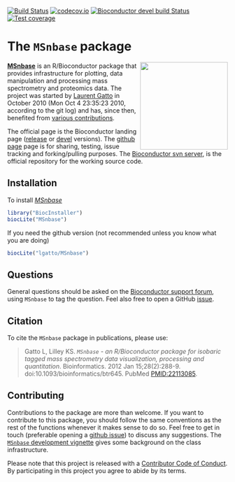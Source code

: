 [![Build Status](https://travis-ci.org/lgatto/MSnbase.svg?branch=master)](https://travis-ci.org/lgatto/MSnbase) 
[![codecov.io](https://codecov.io/github/lgatto/MSnbase/coverage.svg?branch=master)](https://codecov.io/github/lgatto/MSnbase?branch=master)
[![Bioconductor devel build Status](http://bioconductor.org/shields/build/devel/bioc/MSnbase.svg)](http://bioconductor.org/packages/devel/bioc/html/MSnbase.html) 
[![Test coverage](https://bioconductor.org/shields/coverage/devel/MSnbase.svg)](https://codecov.io/github/Bioconductor-mirror/MSnbase/branch/master)




# The `MSnbase` package

<img align = "right" src="https://raw.githubusercontent.com/Bioconductor/BiocStickers/master/MSnbase/MSnbase.png" height="200">

[**MSnbase**](http://lgatto.github.io/MSnbase/) is an R/Bioconductor
package that provides infrastructure for plotting, data manipulation
and processing mass spectrometry and proteomics data. The project was
started by [Laurent Gatto](http://lgatto.github.io/) in October 2010
(Mon Oct 4 23:35:23 2010, according to the git log) and has, since
then, benefited from [various
contributions](http://lgatto.github.io/msnbase-contribs/).

The official page is the Bioconductor landing page
([release](http://www.bioconductor.org/packages/release/bioc/html/MSnbase.html)
or
[devel](http://www.bioconductor.org/packages/devel/bioc/html/MSnbase.html)
versions). The [github page](https://github.com/lgatto/MSnbase) page
is for sharing, testing, issue tracking and forking/pulling
purposes. The
[Bioconductor svn server](https://hedgehog.fhcrc.org/bioconductor/trunk/madman/Rpacks/),
is the official repository for the working source code.

## Installation

To install *[MSnbase](http://bioconductor.org/packages/MSnbase)*


```r
library("BiocInstaller")
biocLite("MSnbase")
```

If you need the github version (not recommended unless you know what
you are doing)


```r
biocLite("lgatto/MSnbase")
```

## Questions

General questions should be asked on the
[Bioconductor support forum](https://support.bioconductor.org/), using
`MSnbase` to tag the question. Feel also free to open a GitHub
[issue](https://github.com/lgatto/MSnbase/issues).

## Citation

To cite the `MSnbase` package in publications, please use:

> Gatto L, Lilley KS. *`MSnbase` - an R/Bioconductor package for
> isobaric tagged mass spectrometry data visualization, processing and
> quantitation*. Bioinformatics. 2012 Jan
> 15;28(2):288-9. doi:10.1093/bioinformatics/btr645. PubMed
> [PMID:22113085](http://www.ncbi.nlm.nih.gov/pubmed/22113085).

## Contributing

Contributions to the package are more than welcome. If you want to
contribute to this package, you should follow the same conventions as
the rest of the functions whenever it makes sense to do so. Feel free
to get in touch (preferable opening a
[github issue](https://github.com/lgatto/MSnbase/issues/)) to discuss
any suggestions. The
[`MSnbase` development vignette](http://lgatto.github.io/MSnbase/articles/MSnbase-development.html)
gives some background on the class infrastructure.

Please note that this project is released with a
[Contributor Code of Conduct](https://github.com/lgatto/MSnbase/blob/master/CONDUCT.md). By
participating in this project you agree to abide by its terms.
